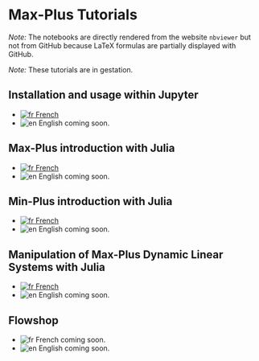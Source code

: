 # Max-Plus Tutorials

*Note:* The notebooks are directly rendered from the website `nbviewer` but not from GitHub
because LaTeX formulas are partially displayed with GitHub.

*Note:* These tutorials are in gestation.

## Installation and usage within Jupyter

- [![fr](https://lecrapouille.github.io/icons/fr.png) French](https://nbviewer.jupyter.org/github/Lecrapouille/MaxPlus.jl/blob/dev/tutorial/jupyter-fr.ipynb)
- ![en](https://lecrapouille.github.io/icons/en.png) English coming soon.

## Max-Plus introduction with Julia

- [![fr](https://lecrapouille.github.io/icons/fr.png) French](https://nbviewer.jupyter.org/github/Lecrapouille/MaxPlus.jl/blob/dev/tutorial/maxplus-fr.ipynb)
- ![en](https://lecrapouille.github.io/icons/en.png) English coming soon.

## Min-Plus introduction with Julia

- [![fr](https://lecrapouille.github.io/icons/fr.png) French](https://nbviewer.jupyter.org/github/Lecrapouille/MaxPlus.jl/blob/dev/tutorial/minplus-fr.ipynb)
- ![en](https://lecrapouille.github.io/icons/en.png) English coming soon.

## Manipulation of Max-Plus Dynamic Linear Systems with Julia

- [![fr](https://lecrapouille.github.io/icons/fr.png) French](https://nbviewer.jupyter.org/github/Lecrapouille/MaxPlus.jl/blob/dev/tutorial/syslin-fr.ipynb)
- ![en](https://lecrapouille.github.io/icons/en.png) English coming soon.

## Flowshop

- ![fr](https://lecrapouille.github.io/icons/fr.png) French coming soon.
- ![en](https://lecrapouille.github.io/icons/en.png) English coming soon.
